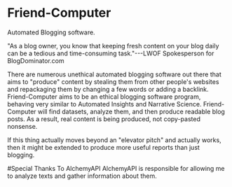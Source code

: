 # Friend-Computer
Automated Blogging software.

"As a blog owner, you know that keeping fresh content on your blog daily can be a tedious and time-consuming task."---LWOF Spokesperson for BlogDominator.com

There are numerous unethical automated blogging software out there that aims to "produce" content by stealing them from
other people's websites and repackaging them by changing a few words or adding a backlink. Friend-Computer aims to be an
ethical blogging software program, behaving very similar to Automated Insights and Narrative Science. Friend-Computer
will find datasets, analyze them, and then produce readable blog posts. As a result, real content is being produced, not
copy-pasted nonsense.

If this thing actually moves beyond an "elevator pitch" and actually works, then it might be extended to produce more useful reports than just blogging.

#Special Thanks To AlchemyAPI
AlchemyAPI is responsible for allowing me to analyze texts and gather information about them.
